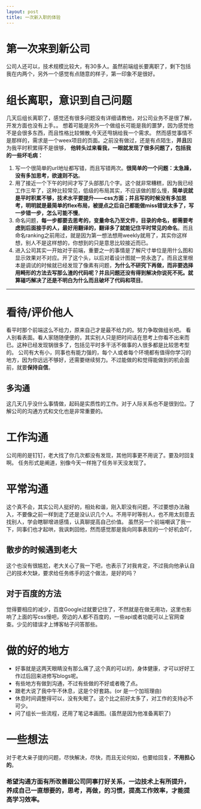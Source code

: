 ```yaml
---
layout: post
title: 一次新入职的体验
---
```


# 第一次来到新公司
公司人还可以，技术规模比较大，有30多人。虽然前端组长要离职了，剩下包括我在内两个，另外一个感觉有点随意的样子，第一印象不是很好。


# 组长离职，意识到自己问题
几天后组长离职了，感觉还有很多问题没有详细请教他，对公司业务不是很了解，开发方面也没有上手。。
想着可能是另外一个做组长可能是我的噩梦，因为感觉他不是会很多东西，而且性格比较懒散,今天还甩锅给我一个需求。
然而感觉事情不是那样的，需求是一个weex项目的页面。之前没有做过，还是有点陌生，**并且**因为我平时积累得不是很够，
**他转头过来看我，一眼就发现了很多问题了，包括我的一些坏毛病：**
1. 写一个很简单的url地址都写错，而且写错两次。**很简单的一个问题：太急躁，没有多加思考，欲速则不达**。
2. 用了接近一个下午的时间才写了头部那几个字。这个就非常糟糕，因为我已经工作三年了，这种比较常见，低级的布局其实，不应该做的那么慢，**简单说就是平时积累不够，技术水平要提升——css方面；并且写的时候没有多加思考，明明就是最简单的flex布局，被提点之后自己都能做miss错误太多了，写一步错一步，怎么可能不慢**。
3. 命名问题，**每一步都要去思考的，变量命名乃至文件，目录的命名，都需要考虑到后面接手的人，最好用翻译的，翻译多了就能记住平时常见的命名**。而且命名ranking之前用过，就是因为第一想法想用weekly就用了，其实你这样想，别人不是这样想的，你想到的只是意思比较接近而已。
4. 进入公司其实一开始对于前端，重要之一的事情是了解尺寸单位是用什么图和显示效果对不对应。开了这个头，以后对着设计图就一劳永逸了。而且这里根本是调试的时候就已经发现了像素有问题，**为什么不研究下再做，而非要选择用畸形的方法去写那么渣的代码呢？并且问题还没有得到解决你说死不死。就算碰巧解决了还是不明白为什么而且破坏了代码和项目**。

---

# 看待/评价他人
看平时那个前端这么不给力，原来自己才是最不给力的。努力争取做组长吧。
看人别看表面。看人家随随便便的，其实别人只是把时间话在思考上你看不出来而已。这种已经发现锅很多了，包括见平时多干活不做事的人很多都是比较思考型的。
公司有大有小，同事也有能力强的，每个人或者每个环境都有值得你学习的地方，因为你远远不够好，还需要继续努力。不过能做的和觉得能做到的机会面前，就要**保持自信**。

## 多沟通
这几天几乎没什么事情做，起码是实质性的工作。对于人际关系也不是很到位。了解公司的沟通方式和文化也是非常重要的。

# 工作沟通
公司用的是钉钉，老大找了你几次都没有发现，其他同事更不用说了。要及时回复啊。
任务形式是阐道，别像今天一样拖了任务半天没发现了。

# 平常沟通
这个真不会，其实公司人挺好的，相处和谐，刚入职没有问题，不过要想办法融入，不要像之前一样到走了还是没认识几个人。不用平时等别人，也不用太刻意去找别人，学会瞎聊增进感情，认真聊提高自己价值。
虽然另一个前端嘲讽了我一下，同事们也才起哄，我讽刺回他，然而感觉那是我向同事表现的一个好机会吖，

## 散步的时候遇到老大
这个也没有很尴尬，老大关心了我一下吧，也表示了对我肯定，不过我向他承认自己的技术欠缺，要求给任务练手的这个做法，是好的吗？

## 对于百度的方法
觉得要相应的减少，百度Google过就要记住了，不然就是在做无用功，这里也影响了上面的写css慢吧，旁边的人都不百度的，一些api或者功能可以上官网查查。少见的错误才上博客帖子问答那些。

# 做的好的地方
- 好事就是这两天眼睛没有那么痛了,这个真的可以的，身体健康，才可以好好工作过后回来进修写blogs呢。
- 有些地方有做到沟通，不过有些做的不好或者晚了点。
- 跟老大说了我中午不休息，这是个好套路。(or 是一个加班理由)
- 休息时间调整得可以，没有失眠了。这个比之前好太多了，对工作的支持必不可少。
- 问了组长一些流程，还用了笔记本画图。(虽然是因为他准备离职了)

# 一些想法
对于老大亲子提的问题，尽快解决，尽快，而且无论何如，也要给回复，**不用担心的**。

### 希望沟通方面有所改善跟公司同事打好关系，一边技术上有所提升，养成自己一直想要的，思考，再做，的习惯，提高工作效率，才能提高学习效率。
